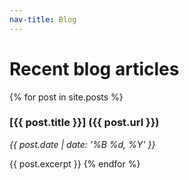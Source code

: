 ```yaml
---
nav-title: Blog
---
```


# Recent blog articles

{% for post in site.posts %}
### [{{ post.title }}] ({{ post.url }})
_{{ post.date | date: '%B %d, %Y' }}_

{{ post.excerpt }}
{% endfor %}
      
